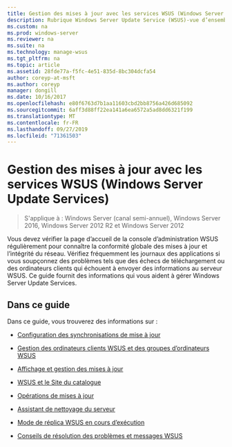 ```yaml
---
title: Gestion des mises à jour avec les services WSUS (Windows Server Update Services)
description: Rubrique Windows Server Update Service (WSUS)-vue d’ensemble de Update Management avec des liens vers les rubriques connexes
ms.custom: na
ms.prod: windows-server
ms.reviewer: na
ms.suite: na
ms.technology: manage-wsus
ms.tgt_pltfrm: na
ms.topic: article
ms.assetid: 28fde77a-f5fc-4e51-835d-8bc304dcfa54
author: coreyp-at-msft
ms.author: coreyp
manager: dongill
ms.date: 10/16/2017
ms.openlocfilehash: e80f6763d7b1aa11603cbd2bb8756a426d685092
ms.sourcegitcommit: 6aff3d88ff22ea141a6ea6572a5ad8dd6321f199
ms.translationtype: MT
ms.contentlocale: fr-FR
ms.lasthandoff: 09/27/2019
ms.locfileid: "71361503"
---
```

# <a name="update-management-with-windows-server-update-services"></a>Gestion des mises à jour avec les services WSUS (Windows Server Update Services)

>S'applique à : Windows Server (canal semi-annuel), Windows Server 2016, Windows Server 2012 R2 et Windows Server 2012

Vous devez vérifier la page d’accueil de la console d’administration WSUS régulièrement pour connaître la conformité globale des mises à jour et l’intégrité du réseau. Vérifiez fréquemment les journaux des applications si vous soupçonnez des problèmes tels que des échecs de téléchargement ou des ordinateurs clients qui échouent à envoyer des informations au serveur WSUS. Ce guide fournit des informations qui vous aident à gérer Windows Server Update Services.  
  
## <a name="in-this-guide"></a>Dans ce guide  
Dans ce guide, vous trouverez des informations sur :  
  
-   [Configuration des synchronisations de mise à jour](setting-up-update-synchronizations.md)  
  
-   [Gestion des ordinateurs clients WSUS et des groupes d’ordinateurs WSUS](managing-wsus-client-computers-and-wsus-computer-groups.md)  
  
-   [Affichage et gestion des mises à jour](viewing-and-managing-updates.md)  
  
-   [WSUS et le Site du catalogue](wsus-and-the-catalog-site.md)  
  
-   [Opérations de mises à jour](updates-operations.md)  
  
-   [Assistant de nettoyage du serveur](the-server-cleanup-wizard.md)  
  
-   [Mode de réplica WSUS en cours d’exécution](running-wsus-replica-mode.md)  
  
-   [Conseils de résolution des problèmes et messages WSUS](wsus-messages-and-troubleshooting-tips.md)  
